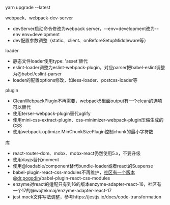 yarn upgrade --latest

webpack、webpack-dev-server
- devServer启动命令修改为webpack server，--env=development改为--env env=development
- dev配置参数调整（static、client、onBeforeSetupMiddleware等）

loader
- 静态文件loader使用type: 'asset'替代
- eslint-loader调整为eslint-webpack-plugin，对应parser把babel-eslint调整为@babel/eslint-parser
- loader的配置options修改，如less-loader、postcss-loader等

plugin
- CleanWebpackPlugin不再需要，webpack5里面output有一个clean的选项可以替代
- 使用terser-webpack-plugin替代uglify
- 使用mini-css-extract-plugin、css-minimizer-webpack-plugin压缩生成的CSS
- 使用webpack.optimize.MinChunkSizePlugin控制chunk的最小字符数

库
- react-router-dom、mobx、mobx-react仍然使用5.x，不要升级
- 使用dayjs替代moment
- 使用@loadable/component替代bundle-loader或者react的Suspense
- babel-plugin-react-css-modules不再维护，社区有一个版本@dr.pogodin/babel-plugin-react-css-modules
- enzyme对react的适配只有到16的版本enzyme-adapter-react-16，社区有一个17的@wojtekmaj/enzyme-adapter-react-17
- jest mock文件写法调整，参考https://jestjs.io/docs/code-transformation